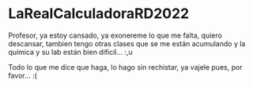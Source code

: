 # LaRealCalculadoraRD2022
Profesor, ya estoy cansado, ya exonereme lo que me falta, quiero descansar, tambien tengo otras clases que se me están acumulando y la química y su lab están bien dificil... :,u


Todo lo que me dice que haga, lo hago sin rechistar, ya vajele pues, por favor... :(
